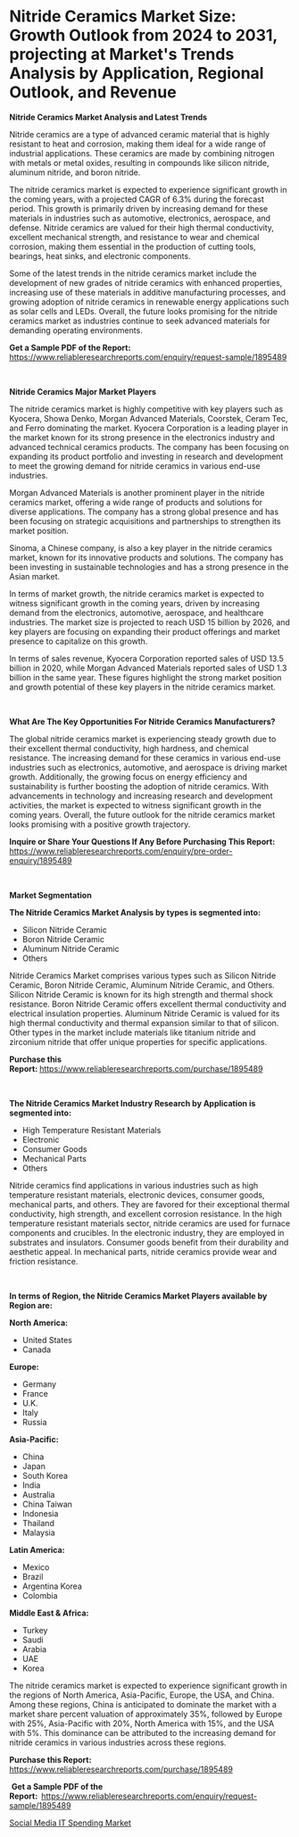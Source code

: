 <p><h1>Nitride Ceramics Market Size: Growth Outlook from 2024 to 2031, projecting at Market's Trends Analysis by Application, Regional Outlook, and Revenue</h1></p><p><strong>Nitride Ceramics Market Analysis and Latest Trends</strong></p>
<p><p>Nitride ceramics are a type of advanced ceramic material that is highly resistant to heat and corrosion, making them ideal for a wide range of industrial applications. These ceramics are made by combining nitrogen with metals or metal oxides, resulting in compounds like silicon nitride, aluminum nitride, and boron nitride.</p><p>The nitride ceramics market is expected to experience significant growth in the coming years, with a projected CAGR of 6.3% during the forecast period. This growth is primarily driven by increasing demand for these materials in industries such as automotive, electronics, aerospace, and defense. Nitride ceramics are valued for their high thermal conductivity, excellent mechanical strength, and resistance to wear and chemical corrosion, making them essential in the production of cutting tools, bearings, heat sinks, and electronic components.</p><p>Some of the latest trends in the nitride ceramics market include the development of new grades of nitride ceramics with enhanced properties, increasing use of these materials in additive manufacturing processes, and growing adoption of nitride ceramics in renewable energy applications such as solar cells and LEDs. Overall, the future looks promising for the nitride ceramics market as industries continue to seek advanced materials for demanding operating environments.</p></p>
<p><strong>Get a Sample PDF of the Report:&nbsp;</strong> <a href="https://www.reliableresearchreports.com/enquiry/request-sample/1895489">https://www.reliableresearchreports.com/enquiry/request-sample/1895489</a></p>
<p>&nbsp;</p>
<p><strong>Nitride Ceramics Major Market Players</strong></p>
<p><p>The nitride ceramics market is highly competitive with key players such as Kyocera, Showa Denko, Morgan Advanced Materials, Coorstek, Ceram Tec, and Ferro dominating the market. Kyocera Corporation is a leading player in the market known for its strong presence in the electronics industry and advanced technical ceramics products. The company has been focusing on expanding its product portfolio and investing in research and development to meet the growing demand for nitride ceramics in various end-use industries.</p><p>Morgan Advanced Materials is another prominent player in the nitride ceramics market, offering a wide range of products and solutions for diverse applications. The company has a strong global presence and has been focusing on strategic acquisitions and partnerships to strengthen its market position.</p><p>Sinoma, a Chinese company, is also a key player in the nitride ceramics market, known for its innovative products and solutions. The company has been investing in sustainable technologies and has a strong presence in the Asian market.</p><p>In terms of market growth, the nitride ceramics market is expected to witness significant growth in the coming years, driven by increasing demand from the electronics, automotive, aerospace, and healthcare industries. The market size is projected to reach USD 15 billion by 2026, and key players are focusing on expanding their product offerings and market presence to capitalize on this growth.</p><p>In terms of sales revenue, Kyocera Corporation reported sales of USD 13.5 billion in 2020, while Morgan Advanced Materials reported sales of USD 1.3 billion in the same year. These figures highlight the strong market position and growth potential of these key players in the nitride ceramics market.</p></p>
<p>&nbsp;</p>
<p><strong>What Are The Key Opportunities For Nitride Ceramics Manufacturers?</strong></p>
<p><p>The global nitride ceramics market is experiencing steady growth due to their excellent thermal conductivity, high hardness, and chemical resistance. The increasing demand for these ceramics in various end-use industries such as electronics, automotive, and aerospace is driving market growth. Additionally, the growing focus on energy efficiency and sustainability is further boosting the adoption of nitride ceramics. With advancements in technology and increasing research and development activities, the market is expected to witness significant growth in the coming years. Overall, the future outlook for the nitride ceramics market looks promising with a positive growth trajectory.</p></p>
<p><strong>Inquire or Share Your Questions If Any Before Purchasing This Report:</strong> <a href="https://www.reliableresearchreports.com/enquiry/pre-order-enquiry/1895489">https://www.reliableresearchreports.com/enquiry/pre-order-enquiry/1895489</a></p>
<p>&nbsp;</p>
<p><strong>Market Segmentation</strong></p>
<p><strong>The Nitride Ceramics Market Analysis by types is segmented into:</strong></p>
<p><ul><li>Silicon Nitride Ceramic</li><li>Boron Nitride Ceramic</li><li>Aluminum Nitride Ceramic</li><li>Others</li></ul></p>
<p><p>Nitride Ceramics Market comprises various types such as Silicon Nitride Ceramic, Boron Nitride Ceramic, Aluminum Nitride Ceramic, and Others. Silicon Nitride Ceramic is known for its high strength and thermal shock resistance. Boron Nitride Ceramic offers excellent thermal conductivity and electrical insulation properties. Aluminum Nitride Ceramic is valued for its high thermal conductivity and thermal expansion similar to that of silicon. Other types in the market include materials like titanium nitride and zirconium nitride that offer unique properties for specific applications.</p></p>
<p><strong>Purchase this Report:&nbsp;</strong><a href="https://www.reliableresearchreports.com/purchase/1895489">https://www.reliableresearchreports.com/purchase/1895489</a></p>
<p>&nbsp;</p>
<p><strong>The Nitride Ceramics Market Industry Research by Application is segmented into:</strong></p>
<p><ul><li>High Temperature Resistant Materials</li><li>Electronic</li><li>Consumer Goods</li><li>Mechanical Parts</li><li>Others</li></ul></p>
<p><p>Nitride ceramics find applications in various industries such as high temperature resistant materials, electronic devices, consumer goods, mechanical parts, and others. They are favored for their exceptional thermal conductivity, high strength, and excellent corrosion resistance. In the high temperature resistant materials sector, nitride ceramics are used for furnace components and crucibles. In the electronic industry, they are employed in substrates and insulators. Consumer goods benefit from their durability and aesthetic appeal. In mechanical parts, nitride ceramics provide wear and friction resistance.</p></p>
<p>&nbsp;</p>
<p><strong>In terms of Region, the Nitride Ceramics Market Players available by Region are:</strong></p>
<p>
    <p> <strong> North America: </strong>
        <ul>
            <li>United States</li>
            <li>Canada</li>
        </ul>
        </p> 
    <p> <strong> Europe: </strong>
        <ul>
            <li>Germany</li>
            <li>France</li>
            <li>U.K.</li>
            <li>Italy</li>
            <li>Russia</li>
        </ul>
        </p> 
    <p> <strong> Asia-Pacific: </strong>
        <ul>
            <li>China</li>
            <li>Japan</li>
            <li>South Korea</li>
            <li>India</li>
            <li>Australia</li>
            <li>China Taiwan</li>
            <li>Indonesia</li>
            <li>Thailand</li>
            <li>Malaysia</li>
        </ul>
        </p> 
    <p> <strong> Latin America: </strong>
        <ul>
            <li>Mexico</li>
            <li>Brazil</li>
            <li>Argentina Korea</li>
            <li>Colombia</li>
        </ul>
        </p> 
    <p> <strong> Middle East & Africa: </strong>
        <ul>
            <li>Turkey</li>
            <li>Saudi</li>
            <li>Arabia</li>
            <li>UAE</li>
            <li>Korea</li>
        </ul>
    </p>
    </p>
<p><p>The nitride ceramics market is expected to experience significant growth in the regions of North America, Asia-Pacific, Europe, the USA, and China. Among these regions, China is anticipated to dominate the market with a market share percent valuation of approximately 35%, followed by Europe with 25%, Asia-Pacific with 20%, North America with 15%, and the USA with 5%. This dominance can be attributed to the increasing demand for nitride ceramics in various industries across these regions.</p></p>
<p><strong>Purchase this Report: </strong><a href="https://www.reliableresearchreports.com/purchase/1895489">https://www.reliableresearchreports.com/purchase/1895489</a></p>
<p>&nbsp;<strong>Get a Sample PDF of the Report:&nbsp;&nbsp;</strong><a href="https://www.reliableresearchreports.com/enquiry/request-sample/1895489">https://www.reliableresearchreports.com/enquiry/request-sample/1895489</a></p>
<p><strong></strong></p>
<p><p><a href="https://circular-yam-9b9.notion.site/Social-Media-IT-Spending-Market-Size-and-Growth-Market-Segmentation-Regional-and-Country-Breakdown-10acab49a5b64945bec4dedfd9577198">Social Media IT Spending Market</a></p></p>
